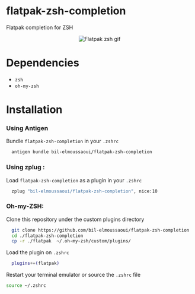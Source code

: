 # flatpak-zsh-completion
Flatpak completion for ZSH
<div align="center">
<img src="flatpak-zsh.gif" alt="Flatpak zsh gif" />
</div>

# Dependencies
- `zsh`
- `oh-my-zsh`


# Installation
### Using Antigen
Bundle `flatpak-zsh-completion` in your `.zshrc`
```bash
  antigen bundle bil-elmoussaoui/flatpak-zsh-completion
```
### Using zplug : 
Load `flatpak-zsh-completion` as a plugin in your `.zshrc`
```bash
  zplug "bil-elmoussaoui/flatpak-zsh-completion", nice:10
```
### Oh-my-ZSH:
Clone this repository under the custom plugins directory
```bash
  git clone https://github.com/bil-elmoussaoui/flatpak-zsh-completion
  cd ./flatpak-zsh-completion
  cp -r ./flatpak  ~/.oh-my-zsh/custom/plugins/
```
Load the plugin on `.zshrc`
```bash
  plugins+=(flatpak)
```

Restart your terminal emulator or source the `.zshrc` file
```bash
source ~/.zshrc
```
